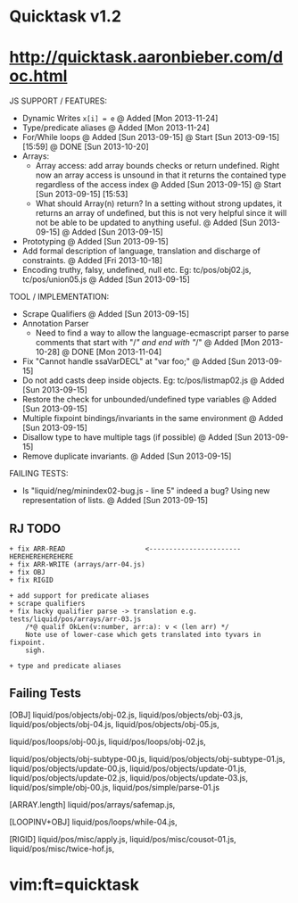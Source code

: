 # Quicktask v1.2
# http://quicktask.aaronbieber.com/doc.html

JS SUPPORT / FEATURES:
  - Dynamic Writes `x[i] = e`
    @ Added [Mon 2013-11-24]
  - Type/predicate aliases
    @ Added [Mon 2013-11-24]
  - For/While loops
    @ Added [Sun 2013-09-15]
    @ Start [Sun 2013-09-15] [15:59]
    @ DONE [Sun 2013-10-20]
  - Arrays:
    - Array access: add array bounds checks or return undefined. Right now an
      array access is unsound in that it returns the contained type regardless
      of the access index
      @ Added [Sun 2013-09-15]
      @ Start [Sun 2013-09-15] [15:53]
    - What should Array(n) return?  In a setting without strong updates, it 
      returns an array of undefined, but this is not very helpful since it will 
      not be able to be updated to anything useful.
      @ Added [Sun 2013-09-15]
    @ Added [Sun 2013-09-15]
  - Prototyping
    @ Added [Sun 2013-09-15]
  - Add formal description of language, translation and discharge of 
    constraints.
    @ Added [Fri 2013-10-18]
  - Encoding truthy, falsy, undefined, null etc.
    Eg: tc/pos/obj02.js, tc/pos/union05.js
    @ Added [Sun 2013-09-15]


TOOL / IMPLEMENTATION:
  - Scrape Qualifiers
    @ Added [Sun 2013-09-15]
  - Annotation Parser
    - Need to find a way to allow the language-ecmascript parser to parse 
      comments that start with "/*" and end with "*/"
    @ Added [Mon 2013-10-28]
    @ DONE [Mon 2013-11-04]
  - Fix "Cannot handle ssaVarDECL" at "var foo;"
    @ Added [Sun 2013-09-15]
  - Do not add casts deep inside objects.
    Eg: tc/pos/listmap02.js 
    @ Added [Sun 2013-09-15]
  - Restore the check for unbounded/undefined type variables
    @ Added [Sun 2013-09-15]
  - Multiple fixpoint bindings/invariants in the same environment
    @ Added [Sun 2013-09-15]
  - Disallow type to have multiple tags (if possible)
    @ Added [Sun 2013-09-15]
  - Remove duplicate invariants.
    @ Added [Sun 2013-09-15]


FAILING TESTS:
  - Is "liquid/neg/minindex02-bug.js - line 5" indeed a bug?
    Using new representation of lists.
    @ Added [Sun 2013-09-15]

RJ TODO
-------
    + fix ARR-READ                    <----------------------- HEREHEREHEREHERE 
    + fix ARR-WRITE (arrays/arr-04.js)
    + fix OBJ
    + fix RIGID
    
    + add support for predicate aliases
    + scrape qualifiers
    + fix hacky qualifier parse -> translation e.g. tests/liquid/pos/arrays/arr-03.js
        /*@ qualif OkLen(v:number, arr:a): v < (len arr) */
        Note use of lower-case which gets translated into tyvars in fixpoint.
        sigh.

    + type and predicate aliases


Failing Tests 
-------------

 [OBJ]
 liquid/pos/objects/obj-02.js,
 liquid/pos/objects/obj-03.js,
 liquid/pos/objects/obj-04.js,
 liquid/pos/objects/obj-05.js,
 
 liquid/pos/loops/obj-00.js,
 liquid/pos/loops/obj-02.js,

 liquid/pos/objects/obj-subtype-00.js,
 liquid/pos/objects/obj-subtype-01.js,
 liquid/pos/objects/update-00.js,
 liquid/pos/objects/update-01.js,
 liquid/pos/objects/update-02.js,
 liquid/pos/objects/update-03.js,
 liquid/pos/simple/obj-00.js,
 liquid/pos/simple/parse-01.js

 [ARRAY.length]
 liquid/pos/arrays/safemap.js,

 [LOOPINV+OBJ]
 liquid/pos/loops/while-04.js,
 
 [RIGID]
 liquid/pos/misc/apply.js,
 liquid/pos/misc/cousot-01.js,
 liquid/pos/misc/twice-hof.js,

# vim:ft=quicktask
